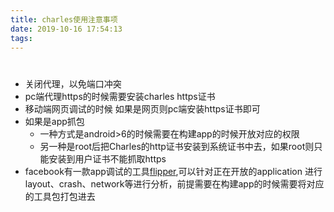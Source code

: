 ```yaml
---
title: charles使用注意事项
date: 2019-10-16 17:54:13
tags:
---
```

# 

- 关闭代理，以免端口冲突
- pc端代理https的时候需要安装charles https证书
- 移动端网页调试的时候 如果是网页则pc端安装https证书即可
- 如果是app抓包
  - 一种方式是android>6的时候需要在构建app的时候开放对应的权限
  - 另一种是root后把Charles的http证书安装到系统证书中去，如果root则只能安装到用户证书不能抓取https
- facebook有一款app调试的工具[flipper](https://github.com/facebook/flipper),可以针对正在开放的application
   进行layout、crash、network等进行分析，前提需要在构建app的时候需要将对应的工具包打包进去